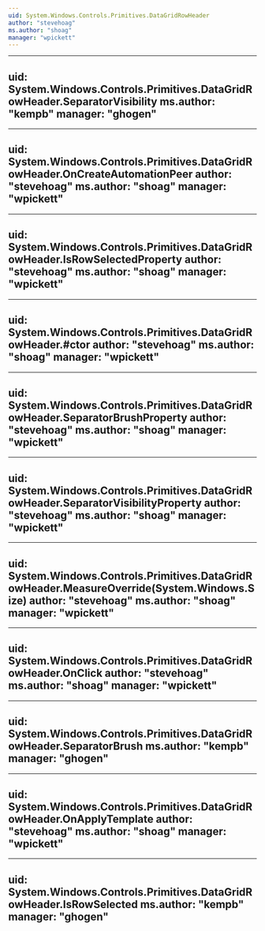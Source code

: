 ```yaml
---
uid: System.Windows.Controls.Primitives.DataGridRowHeader
author: "stevehoag"
ms.author: "shoag"
manager: "wpickett"
---
```


---
uid: System.Windows.Controls.Primitives.DataGridRowHeader.SeparatorVisibility
ms.author: "kempb"
manager: "ghogen"
---

---
uid: System.Windows.Controls.Primitives.DataGridRowHeader.OnCreateAutomationPeer
author: "stevehoag"
ms.author: "shoag"
manager: "wpickett"
---

---
uid: System.Windows.Controls.Primitives.DataGridRowHeader.IsRowSelectedProperty
author: "stevehoag"
ms.author: "shoag"
manager: "wpickett"
---

---
uid: System.Windows.Controls.Primitives.DataGridRowHeader.#ctor
author: "stevehoag"
ms.author: "shoag"
manager: "wpickett"
---

---
uid: System.Windows.Controls.Primitives.DataGridRowHeader.SeparatorBrushProperty
author: "stevehoag"
ms.author: "shoag"
manager: "wpickett"
---

---
uid: System.Windows.Controls.Primitives.DataGridRowHeader.SeparatorVisibilityProperty
author: "stevehoag"
ms.author: "shoag"
manager: "wpickett"
---

---
uid: System.Windows.Controls.Primitives.DataGridRowHeader.MeasureOverride(System.Windows.Size)
author: "stevehoag"
ms.author: "shoag"
manager: "wpickett"
---

---
uid: System.Windows.Controls.Primitives.DataGridRowHeader.OnClick
author: "stevehoag"
ms.author: "shoag"
manager: "wpickett"
---

---
uid: System.Windows.Controls.Primitives.DataGridRowHeader.SeparatorBrush
ms.author: "kempb"
manager: "ghogen"
---

---
uid: System.Windows.Controls.Primitives.DataGridRowHeader.OnApplyTemplate
author: "stevehoag"
ms.author: "shoag"
manager: "wpickett"
---

---
uid: System.Windows.Controls.Primitives.DataGridRowHeader.IsRowSelected
ms.author: "kempb"
manager: "ghogen"
---
